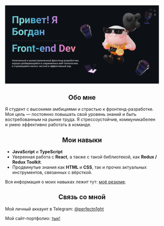 <body>
    <div class="container" align="">
        <p align="center">
            <img src="github-readme.png" alt="QR code for GitHub Profile"/>
        </p>
        <h2 align="center">Обо мне</h2>
        <p>
            Я студент с высокими амбициями и страстью к фронтенд-разработке. Моя цель — постоянно повышать свой уровень знаний и быть востребованным на рынке труда. Я стрессоустойчив, коммуникабелен и умею эффективно работать в команде.
        </p>
        <h2 align="center">Мои навыки</h2>
        <ul>
            <li><b>JavaScript</b> и <b>TypeScript</b></li>
            <li>Уверенная работа с <b>React</b>, а также с такой библиотекой, как <b>Redux / Redux Toolkit</b>.</li>
            <li>Продвинутые знания как <b>HTML</b> и <b>CSS</b>, так и прочих актуальных инструментов, связанных с вёрсткой.</li>
        </ul>
        <p>Вся информация о моих навыках лежит тут: <a href="https://drive.google.com/file/d/1KIwPtCVCfr7uzwX1EYivj9Y_yJhQpLX-/view?usp=sharing">моё резюме</a>.</p>
        <h2 align="center">Связь со мной</h2>
        <p>Мой личный аккаунт в Telegram: <a href="https://t.me/perfectn1ght">@perfectn1ght</a></p>
        <p>Мой сайт-портфолио: <a href="https://purrcode.ru/">тык!</a></p>
    </div>
</body>
